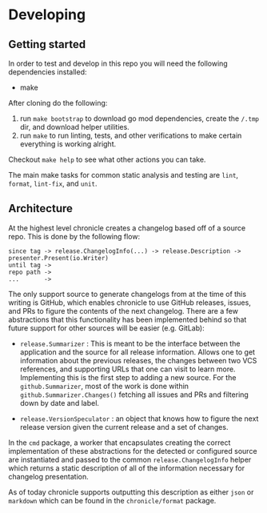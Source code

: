# Developing

## Getting started

In order to test and develop in this repo you will need the following dependencies installed:
- make

After cloning do the following:
1. run `make bootstrap` to download go mod dependencies, create the `/.tmp` dir, and download helper utilities.
2. run `make` to run linting, tests, and other verifications to make certain everything is working alright.

Checkout `make help` to see what other actions you can take.

The main make tasks for common static analysis and testing are `lint`, `format`, `lint-fix`, and `unit`.

## Architecture

At the highest level chronicle creates a changelog based off of a source repo. This is done by the following flow:

```text
since tag -> release.ChangelogInfo(...) -> release.Description -> presenter.Present(io.Writer)
until tag ->
repo path ->
...       ->
```

The only support source to generate changelogs from at the time of this writing is GitHub, which enables chronicle 
to use GitHub releases, issues, and PRs to figure the contents of the next changelog. There are a few abstractions 
that this functionality has been implemented behind so that future support for other sources will be easier (e.g. GitLab):

- `release.Summarizer` : This is meant to be the interface between the application and the source for all release information. Allows one to get information about the previous releases, the changes between two VCS references, and supporting URLs that one can visit to learn more.  Implementing this is the first step to adding a new source. For the `github.Summarizer`, most of the work is done within `github.Summarizer.Changes()` fetching all issues and PRs and filtering down by date and label.

- `release.VersionSpeculator` : an object that knows how to figure the next release version given the current release and a set of changes.

In the `cmd` package, a worker that encapsulates creating the correct implementation of these abstractions for the detected or configured source are instantiated and passed to the common `release.ChangelogInfo` helper which returns a static description of all of the information necessary for changelog presentation. 

As of today chronicle supports outputting this description as either `json` or `markdown` which can be found in the `chronicle/format` package.